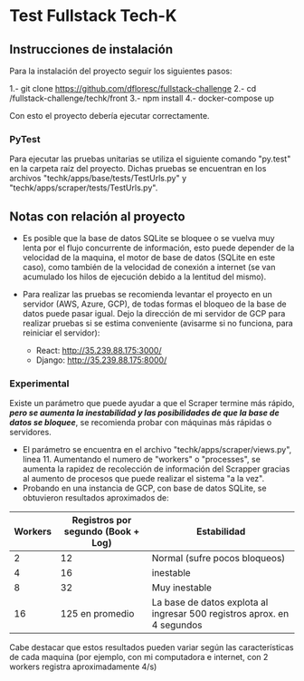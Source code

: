 # Test Fullstack Tech-K

## Instrucciones de instalación
Para la instalación del proyecto seguir los siguientes pasos:

1.- git clone https://github.com/dfloresc/fullstack-challenge
2.- cd /fullstack-challenge/techk/front
3.- npm install
4.- docker-compose up

Con esto el proyecto debería ejecutar correctamente.

### PyTest

Para ejecutar las pruebas unitarias se utiliza el siguiente comando "py.test" en la carpeta raíz del proyecto. Dichas pruebas se encuentran en los archivos "techk/apps/base/tests/TestUrls.py" y "techk/apps/scraper/tests/TestUrls.py".

## Notas con relación al proyecto

* Es posible que la base de datos SQLite se bloquee o se vuelva muy lenta por el flujo concurrente de información, esto puede depender de la velocidad de la maquina, el motor de base de datos (SQLite en este caso), como también de la velocidad de conexión a internet (se van acumulado los hilos de ejecución debido a la lentitud del mismo).

* Para realizar las pruebas se recomienda levantar el proyecto en un servidor (AWS, Azure, GCP), de todas formas el bloqueo de la base de datos puede pasar igual. Dejo la dirección de mi servidor de GCP para realizar pruebas si se estima conveniente (avisarme si no funciona, para reiniciar el servidor):
  * React: http://35.239.88.175:3000/
  * Django: http://35.239.88.175:8000/

### Experimental

Existe un parámetro que puede ayudar a que el Scraper termine más rápido, ***pero se aumenta la inestabilidad y las posibilidades de que la base de datos se bloquee***, se recomienda probar con máquinas más rápidas o servidores.

- El parámetro se encuentra en el archivo "techk/apps/scraper/views.py", linea 11. Aumentando el numero de "workers" o "processes", se aumenta la rapidez de recolección de información del Scrapper gracias al aumento de procesos que puede realizar el sistema "a la vez".
- Probando en una instancia de GCP, con base de datos SQLite, se obtuvieron resultados aproximados de:

|Workers  |Registros por segundo (Book + Log)  |Estabilidad
|--|--|--
| 2 | 12 | Normal (sufre pocos bloqueos)
| 4 | 16 | inestable
| 8 | 32 | Muy inestable
| 16 | 125 en promedio| La base de datos explota al ingresar 500 registros aprox. en 4 segundos

Cabe destacar que estos resultados pueden variar según las características de cada maquina (por ejemplo, con mi computadora e internet, con 2 workers registra aproximadamente 4/s)
